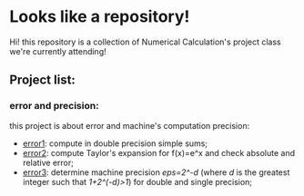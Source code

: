 # Looks like a repository!
Hi! this repository is a collection of Numerical Calculation's project class we're currently attending!

## Project list:
  ### error and precision:
  this project is about error and machine's computation precision:
  - [error1](error/error1.cpp): compute in double precision simple sums;
  - [error2](error/error2.cpp): compute Taylor's expansion for f(x)=e^x and check absolute and relative error;
  - [error3](error/error3.cpp): determine machine precision *eps=2^-d* (where *d* is the greatest integer such that *1+2^(-d)>1*) for double and single precision;
